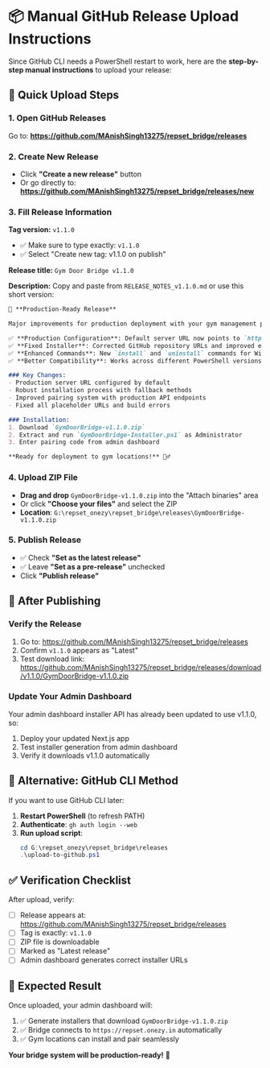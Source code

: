 # 📦 Manual GitHub Release Upload Instructions

Since GitHub CLI needs a PowerShell restart to work, here are the **step-by-step manual instructions** to upload your release:

## 🚀 **Quick Upload Steps**

### 1. **Open GitHub Releases**
Go to: **https://github.com/MAnishSingh13275/repset_bridge/releases**

### 2. **Create New Release**
- Click **"Create a new release"** button
- Or go directly to: **https://github.com/MAnishSingh13275/repset_bridge/releases/new**

### 3. **Fill Release Information**

**Tag version:** `v1.1.0`
- ✅ Make sure to type exactly: `v1.1.0`
- ✅ Select "Create new tag: v1.1.0 on publish"

**Release title:** `Gym Door Bridge v1.1.0`

**Description:** Copy and paste from `RELEASE_NOTES_v1.1.0.md` or use this short version:
```markdown
🚀 **Production-Ready Release**

Major improvements for production deployment with your gym management platform:

✅ **Production Configuration**: Default server URL now points to `https://repset.onezy.in`
✅ **Fixed Installer**: Corrected GitHub repository URLs and improved error handling  
✅ **Enhanced Commands**: New `install` and `uninstall` commands for Windows service
✅ **Better Compatibility**: Works across different PowerShell versions

### Key Changes:
- Production server URL configured by default
- Robust installation process with fallback methods
- Improved pairing system with production API endpoints
- Fixed all placeholder URLs and build errors

### Installation:
1. Download `GymDoorBridge-v1.1.0.zip` 
2. Extract and run `GymDoorBridge-Installer.ps1` as Administrator
3. Enter pairing code from admin dashboard

**Ready for deployment to gym locations!** 🏋️‍♂️
```

### 4. **Upload ZIP File**
- **Drag and drop** `GymDoorBridge-v1.1.0.zip` into the "Attach binaries" area
- Or click **"Choose your files"** and select the ZIP
- **Location**: `G:\repset_onezy\repset_bridge\releases\GymDoorBridge-v1.1.0.zip`

### 5. **Publish Release**  
- ✅ Check **"Set as the latest release"**
- ✅ Leave **"Set as a pre-release"** unchecked
- Click **"Publish release"**

## 🎉 **After Publishing**

### **Verify the Release**
1. Go to: https://github.com/MAnishSingh13275/repset_bridge/releases
2. Confirm `v1.1.0` appears as "Latest"
3. Test download link: https://github.com/MAnishSingh13275/repset_bridge/releases/download/v1.1.0/GymDoorBridge-v1.1.0.zip

### **Update Your Admin Dashboard**  
Your admin dashboard installer API has already been updated to use v1.1.0, so:
1. Deploy your updated Next.js app
2. Test installer generation from admin dashboard  
3. Verify it downloads v1.1.0 automatically

## 🔧 **Alternative: GitHub CLI Method**

If you want to use GitHub CLI later:

1. **Restart PowerShell** (to refresh PATH)
2. **Authenticate**: `gh auth login --web`
3. **Run upload script**: 
   ```powershell
   cd G:\repset_onezy\repset_bridge\releases
   .\upload-to-github.ps1
   ```

## ✅ **Verification Checklist**

After upload, verify:
- [ ] Release appears at: https://github.com/MAnishSingh13275/repset_bridge/releases
- [ ] Tag is exactly: `v1.1.0`
- [ ] ZIP file is downloadable  
- [ ] Marked as "Latest release"
- [ ] Admin dashboard generates correct installer URLs

## 🎯 **Expected Result**

Once uploaded, your admin dashboard will:
1. ✅ Generate installers that download `GymDoorBridge-v1.1.0.zip`
2. ✅ Bridge connects to `https://repset.onezy.in` automatically
3. ✅ Gym locations can install and pair seamlessly

**Your bridge system will be production-ready!** 🚀